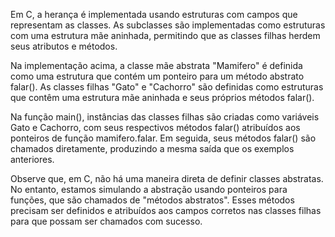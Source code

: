 Em C, a herança é implementada usando estruturas com campos que representam as classes. As subclasses são implementadas como estruturas com uma estrutura mãe aninhada, permitindo que as classes filhas herdem seus atributos e métodos.

Na implementação acima, a classe mãe abstrata "Mamifero" é definida como uma estrutura que contém um ponteiro para um método abstrato falar(). As classes filhas "Gato" e "Cachorro" são definidas como estruturas que contêm uma estrutura mãe aninhada e seus próprios métodos falar().

Na função main(), instâncias das classes filhas são criadas como variáveis Gato e Cachorro, com seus respectivos métodos falar() atribuídos aos ponteiros de função mamifero.falar. Em seguida, seus métodos falar() são chamados diretamente, produzindo a mesma saída que os exemplos anteriores.

Observe que, em C, não há uma maneira direta de definir classes abstratas. No entanto, estamos simulando a abstração usando ponteiros para funções, que são chamados de "métodos abstratos". Esses métodos precisam ser definidos e atribuídos aos campos corretos nas classes filhas para que possam ser chamados com sucesso.

